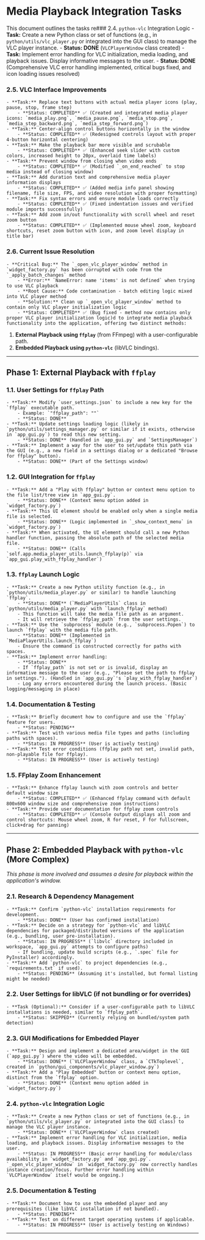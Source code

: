 # Media Playback Integration Tasks

This document outlines the tasks re### 2.4. `python-vlc` Integration Logic
    - **Task:** Create a new Python class or set of functions (e.g., in `python/utils/vlc_player.py` or integrated into the GUI class) to manage the VLC player instance.
        - **Status: DONE** (`VLCPlayerWindow` class created)
    - **Task:** Implement error handling for VLC initialization, media loading, and playback issues. Display informative messages to the user.
        - **Status: DONE** (Comprehensive VLC error handling implemented, critical bugs fixed, and icon loading issues resolved)

### 2.5. VLC Interface Improvements
    - **Task:** Replace text buttons with actual media player icons (play, pause, stop, frame step)
        - **Status: COMPLETED** ✅ (Created and integrated media player icons: `media_play.png`, `media_pause.png`, `media_stop.png`, `media_step_backward.png`, `media_step_forward.png`)
    - **Task:** Center-align control buttons horizontally in the window
        - **Status: COMPLETED** ✅ (Redesigned controls layout with proper 4-button horizontal centering)
    - **Task:** Make the playback bar more visible and scrubable
        - **Status: COMPLETED** ✅ (Enhanced seek slider with custom colors, increased height to 20px, overlaid time labels)
    - **Task:** Prevent window from closing when video ends
        - **Status: COMPLETED** ✅ (Modified `_on_end_reached` to stop media instead of closing window)
    - **Task:** Add duration text and comprehensive media player information displays
        - **Status: COMPLETED** ✅ (Added media info panel showing filename, file size, FPS, and video resolution with proper formatting)
    - **Task:** Fix syntax errors and ensure module loads correctly
        - **Status: COMPLETED** ✅ (Fixed indentation issues and verified module imports successfully)
    - **Task:** Add zoom in/out functionality with scroll wheel and reset zoom button
        - **Status: COMPLETED** ✅ (Implemented mouse wheel zoom, keyboard shortcuts, reset zoom button with icon, and zoom level display in title bar)

### 2.6. Current Issue Resolution  
    - **Critical Bug:** The `_open_vlc_player_window` method in `widget_factory.py` has been corrupted with code from the `_apply_batch_changes` method
        - **Error:** `NameError: name 'items' is not defined` when trying to use VLC playback
        - **Root Cause:** Code contamination - batch editing logic mixed into VLC player method
        - **Solution:** Clean up `_open_vlc_player_window` method to contain only VLC player initialization logic
        - **Status: COMPLETED** ✅ (Bug fixed - method now contains only proper VLC player initialization logic)d to integrate media playback functionality into the application, offering two distinct methods:
1.  **External Playback using `ffplay`** (from FFmpeg) with a user-configurable path.
2.  **Embedded Playback using `python-vlc`** (libVLC bindings).

---

## Phase 1: External Playback with `ffplay`

### 1.1. User Settings for `ffplay` Path
    - **Task:** Modify `user_settings.json` to include a new key for the `ffplay` executable path.
        - Example: `"ffplay_path": ""`
        - **Status: DONE**
    - **Task:** Update settings loading logic (likely in `python/utils/settings_manager.py` or similar if it exists, otherwise in `app_gui.py`) to read this new setting.
        - **Status: DONE** (Handled in `app_gui.py` and `SettingsManager`)
    - **Task:** Implement a way for the user to set/update this path via the GUI (e.g., a new field in a settings dialog or a dedicated "Browse for ffplay" button).
        - **Status: DONE** (Part of the Settings window)

### 1.2. GUI Integration for `ffplay`
    - **Task:** Add a "Play with ffplay" button or context menu option to the file list/tree view in `app_gui.py`.
        - **Status: DONE** (Context menu option added in `widget_factory.py`)
    - **Task:** This UI element should be enabled only when a single media file is selected.
        - **Status: DONE** (Logic implemented in `_show_context_menu` in `widget_factory.py`)
    - **Task:** When activated, the UI element should call a new Python handler function, passing the absolute path of the selected media file.
        - **Status: DONE** (Calls `self.app.media_player_utils.launch_ffplay(p)` via `app_gui.play_with_ffplay_handler`)

### 1.3. `ffplay` Launch Logic
    - **Task:** Create a new Python utility function (e.g., in `python/utils/media_player.py` or similar) to handle launching `ffplay`.
        - **Status: DONE** (`MediaPlayerUtils` class in `python/utils/media_player.py` with `launch_ffplay` method)
        - This function will take the media file path as an argument.
        - It will retrieve the `ffplay_path` from the user settings.
    - **Task:** Use the `subprocess` module (e.g., `subprocess.Popen`) to launch `ffplay` with the media file path.
        - **Status: DONE** (Implemented in `MediaPlayerUtils.launch_ffplay`)
        - Ensure the command is constructed correctly for paths with spaces.
    - **Task:** Implement error handling:
        - **Status: DONE**
        - If `ffplay_path` is not set or is invalid, display an informative message to the user (e.g., "Please set the path to ffplay in settings."). (Handled in `app_gui.py`'s `play_with_ffplay_handler`)
        - Log any errors encountered during the launch process. (Basic logging/messaging in place)

### 1.4. Documentation & Testing
    - **Task:** Briefly document how to configure and use the `ffplay` feature for users.
        - **Status: PENDING**
    - **Task:** Test with various media file types and paths (including paths with spaces).
        - **Status: IN PROGRESS** (User is actively testing)
    - **Task:** Test error conditions (ffplay path not set, invalid path, non-playable file for ffplay).
        - **Status: IN PROGRESS** (User is actively testing)

### 1.5. FFplay Zoom Enhancement
    - **Task:** Enhance ffplay launch with zoom controls and better default window size
        - **Status: COMPLETED** ✅ (Enhanced ffplay command with default 800x600 window size and comprehensive zoom instructions)
    - **Task:** Provide user documentation for ffplay zoom controls
        - **Status: COMPLETED** ✅ (Console output displays all zoom and control shortcuts: Mouse wheel zoom, R for reset, F for fullscreen, click+drag for panning)

---

## Phase 2: Embedded Playback with `python-vlc` (More Complex)

*This phase is more involved and assumes a desire for playback within the application's window.*

### 2.1. Research & Dependency Management
    - **Task:** Confirm `python-vlc` installation requirements for development.
        - **Status: DONE** (User has confirmed installation)
    - **Task:** Decide on a strategy for `python-vlc` and libVLC dependencies for packaged/distributed versions of the application (e.g., bundling, user pre-installation).
        - **Status: IN PROGRESS** (`libvlc` directory included in workspace, `app_gui.py` attempts to configure paths)
        - If bundling, update build scripts (e.g., `.spec` file for PyInstaller) accordingly.
    - **Task:** Add `python-vlc` to project dependencies (e.g., `requirements.txt` if used).
        - **Status: PENDING** (Assuming it's installed, but formal listing might be needed)

### 2.2. User Settings for libVLC (if not bundling or for overrides)
    - **Task (Optional):** Consider if a user-configurable path to libVLC installations is needed, similar to `ffplay_path`.
        - **Status: SKIPPED** (Currently relying on bundled/system path detection)

### 2.3. GUI Modifications for Embedded Player
    - **Task:** Design and implement a dedicated area/widget in the GUI (`app_gui.py`) where the video will be embedded.
        - **Status: DONE** (`VLCPlayerWindow` class, a `CTkToplevel`, created in `python/gui_components/vlc_player_window.py`)
    - **Task:** Add a "Play Embedded" button or context menu option, distinct from the `ffplay` option.
        - **Status: DONE** (Context menu option added in `widget_factory.py`)

### 2.4. `python-vlc` Integration Logic
    - **Task:** Create a new Python class or set of functions (e.g., in `python/utils/vlc_player.py` or integrated into the GUI class) to manage the VLC player instance.
        - **Status: DONE** (`VLCPlayerWindow` class created)
    - **Task:** Implement error handling for VLC initialization, media loading, and playback issues. Display informative messages to the user.
        - **Status: IN PROGRESS** (Basic error handling for module/class availability in `widget_factory.py` and `app_gui.py`. `_open_vlc_player_window` in `widget_factory.py` now correctly handles instance creation/focus. Further error handling within `VLCPlayerWindow` itself would be ongoing.)

### 2.5. Documentation & Testing
    - **Task:** Document how to use the embedded player and any prerequisites (like libVLC installation if not bundled).
        - **Status: PENDING**
    - **Task:** Test on different target operating systems if applicable.
        - **Status: IN PROGRESS** (User is actively testing on Windows)

---
